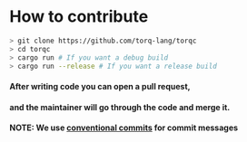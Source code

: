 # How to contribute

```sh
> git clone https://github.com/torq-lang/torqc
> cd torqc
> cargo run # If you want a debug build
> cargo run --release # If you want a release build
```
#### After writing code you can open a pull request, 
#### and the maintainer will go through the code and merge it.
#### NOTE: We use [conventional commits](https://www.conventionalcommits.org/en/v1.0.0/) for commit messages
